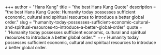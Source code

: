 +++
author = "Hans Kung"
title = "the best Hans Kung Quote"
description = "the best Hans Kung Quote: Humanity today possesses sufficient economic, cultural and spiritual resources to introduce a better global order."
slug = "humanity-today-possesses-sufficient-economic-cultural-and-spiritual-resources-to-introduce-a-better-global-order"
quote = '''Humanity today possesses sufficient economic, cultural and spiritual resources to introduce a better global order.'''
+++
Humanity today possesses sufficient economic, cultural and spiritual resources to introduce a better global order.
